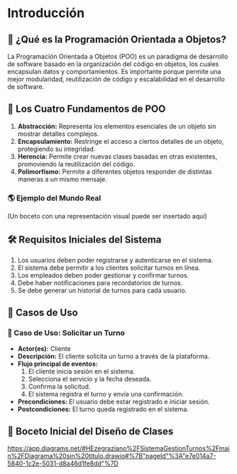 # Introducción

## 📌 ¿Qué es la Programación Orientada a Objetos?

La Programación Orientada a Objetos (POO) es un paradigma de desarrollo de software basado en la organización del código en objetos, los cuales encapsulan datos y comportamientos. Es importante porque permite una mejor modularidad, reutilización de código y escalabilidad en el desarrollo de software.

## 🔹 Los Cuatro Fundamentos de POO

1. **Abstracción:** Representa los elementos esenciales de un objeto sin mostrar detalles complejos.
2. **Encapsulamiento:** Restringe el acceso a ciertos detalles de un objeto, protegiendo su integridad.
3. **Herencia:** Permite crear nuevas clases basadas en otras existentes, promoviendo la reutilización del código.
4. **Polimorfismo:** Permite a diferentes objetos responder de distintas maneras a un mismo mensaje.

### 🌎 Ejemplo del Mundo Real
(Un boceto con una representación visual puede ser insertado aquí)

## 🛠 Requisitos Iniciales del Sistema

1. Los usuarios deben poder registrarse y autenticarse en el sistema.
2. El sistema debe permitir a los clientes solicitar turnos en línea.
3. Los empleados deben poder gestionar y confirmar turnos.
4. Debe haber notificaciones para recordatorios de turnos.
5. Se debe generar un historial de turnos para cada usuario.

## 📑 Casos de Uso

### 📌 Caso de Uso: Solicitar un Turno
- **Actor(es):** Cliente
- **Descripción:** El cliente solicita un turno a través de la plataforma.
- **Flujo principal de eventos:**
  1. El cliente inicia sesión en el sistema.
  2. Selecciona el servicio y la fecha deseada.
  3. Confirma la solicitud.
  4. El sistema registra el turno y envía una confirmación.
- **Precondiciones:** El usuario debe estar registrado e iniciar sesión.
- **Postcondiciones:** El turno queda registrado en el sistema.


## 🎨 Boceto Inicial del Diseño de Clases

https://app.diagrams.net/#HEzegraziano%2FSistemaGestionTurnos%2Fmain%2FDiagrama%20sin%20título.drawio#%7B"pageId"%3A"e7e014a7-5840-1c2e-5031-d8a46d1fe8dd"%7D


   
